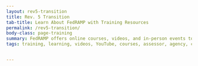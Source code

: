 ```yaml
---
layout: rev5-transition
title: Rev. 5 Transition
tab-title: Learn About FedRAMP with Training Resources
permalink: /rev5-transition/
body-class: page-training
summary: FedRAMP offers online courses, videos, and in-person events to serve as training resources. Browse stakeholder-specific resources to learn more.
tags: training, learning, videos, YouTube, courses, assessor, agency, cloud service provider, events, in-person, online, online courses, resources, documents, assessment, cloud service providers, stakeholder, trainings, program, federal agencies, federal agency, FedRAMP, FedRAMP 101, CSPs, third party assessors, 3PAOs 


---
```

